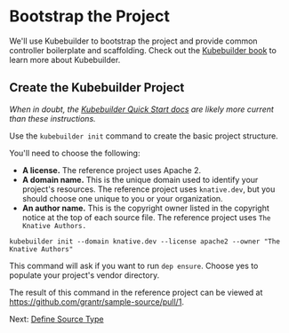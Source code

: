 # Bootstrap the Project

We'll use Kubebuilder to bootstrap the project and provide common controller
boilerplate and scaffolding. Check out the
[Kubebuilder book](https://book.kubebuilder.io/) to learn more about
Kubebuilder.

## Create the Kubebuilder Project

_When in doubt, the
[Kubebuilder Quick Start docs](https://book.kubebuilder.io/quick_start.html) are
likely more current than these instructions._

Use the `kubebuilder init` command to create the basic project structure.

You'll need to choose the following:

* **A license.** The reference project uses Apache 2.
* **A domain name.** This is the unique domain used to identify your project's
  resources. The reference project uses `knative.dev`, but you should choose
  one unique to you or your organization.
* **An author name.** This is the copyright owner listed in the copyright notice
  at the top of each source file. The reference project uses
  `The Knative Authors.`
  
```
kubebuilder init --domain knative.dev --license apache2 --owner "The Knative Authors"
```

This command will ask if you want to run `dep ensure`. Choose yes to populate
your project's vendor directory.

The result of this command in the reference project can be viewed at
https://github.com/grantr/sample-source/pull/1.

Next: [Define Source Type](docs/03-define-source.md)
